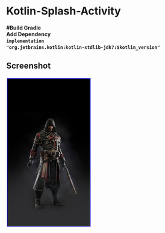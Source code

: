 # Kotlin-Splash-Activity

<strong>#Build Gradle<strong><br>
Add Dependency <br>
<code>implementation "org.jetbrains.kotlin:kotlin-stdlib-jdk7:$kotlin_version"</code>

<h2>Screenshot</h2>
<img src="Capture.PNG"/>
